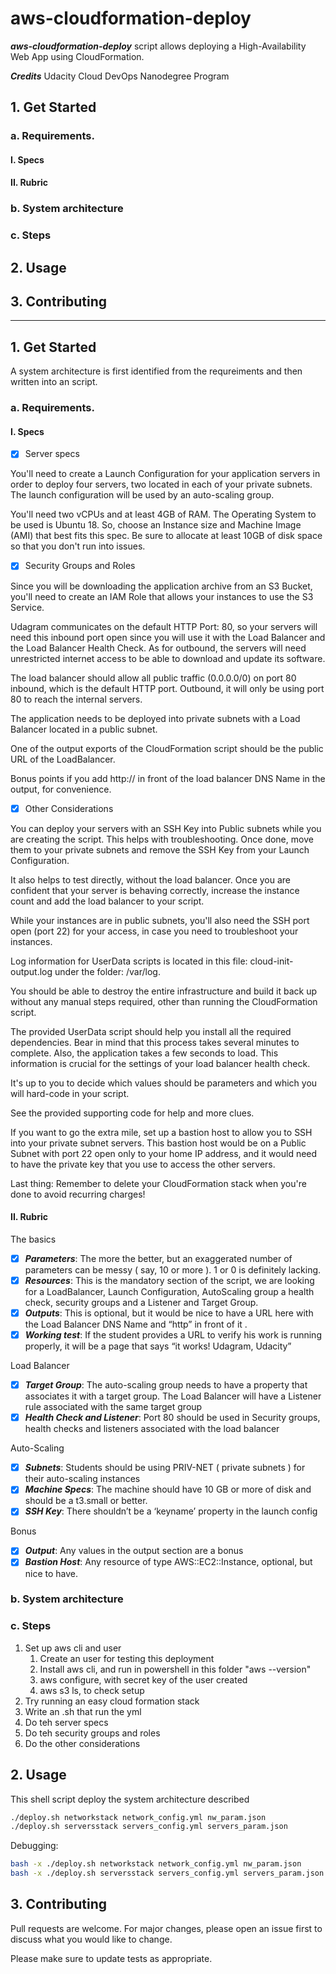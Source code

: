 # aws-cloudformation-deploy

***aws-cloudformation-deploy*** script allows deploying a High-Availability Web App using CloudFormation.

 ***Credits***
Udacity Cloud DevOps Nanodegree Program

## 1. Get Started
### a. Requirements. 
#### I. Specs
#### II. Rubric
### b. System architecture
### c. Steps
## 2. Usage
## 3. Contributing

------------------

## 1. Get Started

A system architecture is first identified from the requreiments and then written into an script.


### a. Requirements. 

#### I. Specs

- [x] Server specs


You'll need to create a Launch Configuration for your application servers in order to deploy four servers, two located in each of your private subnets. The launch configuration will be used by an auto-scaling group.

You'll need two vCPUs and at least 4GB of RAM. The Operating System to be used is Ubuntu 18. So, choose an Instance size and Machine Image (AMI) that best fits this spec. Be sure to allocate at least 10GB of disk space so that you don't run into issues. 

- [x] Security Groups and Roles


Since you will be downloading the application archive from an S3 Bucket, you'll need to create an IAM Role that allows your instances to use the S3 Service.

Udagram communicates on the default HTTP Port: 80, so your servers will need this inbound port open since you will use it with the Load Balancer and the Load Balancer Health Check. As for outbound, the servers will need unrestricted internet access to be able to download and update its software.

The load balancer should allow all public traffic (0.0.0.0/0) on port 80 inbound, which is the default HTTP port. Outbound, it will only be using port 80 to reach the internal servers.

The application needs to be deployed into private subnets with a Load Balancer located in a public subnet.

One of the output exports of the CloudFormation script should be the public URL of the LoadBalancer.

Bonus points if you add http:// in front of the load balancer DNS Name in the output, for convenience.

-[x] Other Considerations


You can deploy your servers with an SSH Key into Public subnets while you are creating the script. This helps with troubleshooting. Once done, move them to your private subnets and remove the SSH Key from your Launch Configuration.

It also helps to test directly, without the load balancer. Once you are confident that your server is behaving correctly, increase the instance count and add the load balancer to your script.

While your instances are in public subnets, you'll also need the SSH port open (port 22) for your access, in case you need to troubleshoot your instances.

Log information for UserData scripts is located in this file: cloud-init-output.log under the folder: /var/log.

You should be able to destroy the entire infrastructure and build it back up without any manual steps required, other than running the CloudFormation script.

The provided UserData script should help you install all the required dependencies. Bear in mind that this process takes several minutes to complete. Also, the application takes a few seconds to load. This information is crucial for the settings of your load balancer health check.

It's up to you to decide which values should be parameters and which you will hard-code in your script.

See the provided supporting code for help and more clues.

If you want to go the extra mile, set up a bastion host to allow you to SSH into your private subnet servers. This bastion host would be on a Public Subnet with port 22 open only to your home IP address, and it would need to have the private key that you use to access the other servers.

Last thing: Remember to delete your CloudFormation stack when you're done to avoid recurring charges!

#### II. Rubric


The basics

-[x] ***Parameters***: The more the better, but an exaggerated number of parameters can be messy ( say, 10 or more ). 1 or 0 is definitely lacking.
-[x] ***Resources***: This is the mandatory section of the script, we are looking for a LoadBalancer, Launch Configuration, AutoScaling group a health check, security groups and a Listener and Target Group.
-[x] ***Outputs***: This is optional, but it would be nice to have a URL here with the Load Balancer DNS Name and “http” in front of it .
-[x] ***Working test***: If the student provides a URL to verify his work is running properly, it will be a page that says “it works! Udagram, Udacity”

Load Balancer

-[x] ***Target Group***: The auto-scaling group needs to have a property that associates it with a target group. The Load Balancer will have a Listener rule associated with the same target group
-[x] ***Health Check and Listener***: Port 80 should be used in Security groups, health checks and listeners associated with the load balancer

Auto-Scaling

-[x] ***Subnets***: Students should be using PRIV-NET ( private subnets ) for their auto-scaling instances
-[x] ***Machine Specs***: The machine should have 10 GB or more of disk and should be a t3.small or better.
-[x] ***SSH Key***: There shouldn’t be a ‘keyname’ property in the launch config

Bonus

-[x] ***Output***: Any values in the output section are a bonus
-[x] ***Bastion Host***: Any resource of type AWS::EC2::Instance, optional, but nice to have.

### b. System architecture

### c. Steps

1. Set up aws cli and user
    1. Create an user for testing this deployment
    2. Install aws cli, and run in powershell in this folder "aws --version"
    3. aws configure, with secret key of the user created
    4. aws s3 ls, to check setup
2. Try running an easy cloud formation stack
3. Write an .sh that run the yml
4. Do teh server specs
5. Do teh security groups and roles
6. Do the other considerations
## 2. Usage

This shell script deploy the system architecture described

```bash
./deploy.sh networkstack network_config.yml nw_param.json
./deploy.sh serversstack servers_config.yml servers_param.json
```

Debugging:

```bash
bash -x ./deploy.sh networkstack network_config.yml nw_param.json
bash -x ./deploy.sh serversstack servers_config.yml servers_param.json
```

## 3. Contributing

Pull requests are welcome. For major changes, please open an issue first to discuss what you would like to change.

Please make sure to update tests as appropriate.



